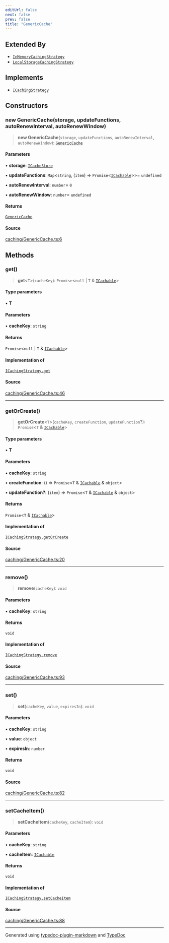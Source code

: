 ```yaml
---
editUrl: false
next: false
prev: false
title: "GenericCache"
---
```


## Extended By

- [`InMemoryCachingStrategy`](/api/classes/inmemorycachingstrategy/)
- [`LocalStorageCachingStrategy`](/api/classes/localstoragecachingstrategy/)

## Implements

- [`ICachingStrategy`](/api/interfaces/icachingstrategy/)

## Constructors

### new GenericCache(storage, updateFunctions, autoRenewInterval, autoRenewWindow)

> **new GenericCache**(`storage`, `updateFunctions`, `autoRenewInterval`, `autoRenewWindow`): [`GenericCache`](/api/classes/genericcache/)

#### Parameters

• **storage**: [`ICacheStore`](/api/interfaces/icachestore/)

• **updateFunctions**: `Map`\<`string`, (`item`) => `Promise`\<[`ICachable`](/api/interfaces/icachable/)\>\>= `undefined`

• **autoRenewInterval**: `number`= `0`

• **autoRenewWindow**: `number`= `undefined`

#### Returns

[`GenericCache`](/api/classes/genericcache/)

#### Source

[caching/GenericCache.ts:6](https://github.com/fostertheweb/spotify-web-sdk/blob/8d95f4b/src/caching/GenericCache.ts#L6)

## Methods

### get()

> **get**\<`T`\>(`cacheKey`): `Promise`\<`null` \| `T` & [`ICachable`](/api/interfaces/icachable/)\>

#### Type parameters

• **T**

#### Parameters

• **cacheKey**: `string`

#### Returns

`Promise`\<`null` \| `T` & [`ICachable`](/api/interfaces/icachable/)\>

#### Implementation of

[`ICachingStrategy.get`](/api/interfaces/icachingstrategy/#get)

#### Source

[caching/GenericCache.ts:46](https://github.com/fostertheweb/spotify-web-sdk/blob/8d95f4b/src/caching/GenericCache.ts#L46)

***

### getOrCreate()

> **getOrCreate**\<`T`\>(`cacheKey`, `createFunction`, `updateFunction`?): `Promise`\<`T` & [`ICachable`](/api/interfaces/icachable/)\>

#### Type parameters

• **T**

#### Parameters

• **cacheKey**: `string`

• **createFunction**: () => `Promise`\<`T` & [`ICachable`](/api/interfaces/icachable/) & `object`\>

• **updateFunction?**: (`item`) => `Promise`\<`T` & [`ICachable`](/api/interfaces/icachable/) & `object`\>

#### Returns

`Promise`\<`T` & [`ICachable`](/api/interfaces/icachable/)\>

#### Implementation of

[`ICachingStrategy.getOrCreate`](/api/interfaces/icachingstrategy/#getorcreate)

#### Source

[caching/GenericCache.ts:20](https://github.com/fostertheweb/spotify-web-sdk/blob/8d95f4b/src/caching/GenericCache.ts#L20)

***

### remove()

> **remove**(`cacheKey`): `void`

#### Parameters

• **cacheKey**: `string`

#### Returns

`void`

#### Implementation of

[`ICachingStrategy.remove`](/api/interfaces/icachingstrategy/#remove)

#### Source

[caching/GenericCache.ts:93](https://github.com/fostertheweb/spotify-web-sdk/blob/8d95f4b/src/caching/GenericCache.ts#L93)

***

### set()

> **set**(`cacheKey`, `value`, `expiresIn`): `void`

#### Parameters

• **cacheKey**: `string`

• **value**: `object`

• **expiresIn**: `number`

#### Returns

`void`

#### Source

[caching/GenericCache.ts:82](https://github.com/fostertheweb/spotify-web-sdk/blob/8d95f4b/src/caching/GenericCache.ts#L82)

***

### setCacheItem()

> **setCacheItem**(`cacheKey`, `cacheItem`): `void`

#### Parameters

• **cacheKey**: `string`

• **cacheItem**: [`ICachable`](/api/interfaces/icachable/)

#### Returns

`void`

#### Implementation of

[`ICachingStrategy.setCacheItem`](/api/interfaces/icachingstrategy/#setcacheitem)

#### Source

[caching/GenericCache.ts:88](https://github.com/fostertheweb/spotify-web-sdk/blob/8d95f4b/src/caching/GenericCache.ts#L88)

***

Generated using [typedoc-plugin-markdown](https://www.npmjs.com/package/typedoc-plugin-markdown) and [TypeDoc](https://typedoc.org/)
